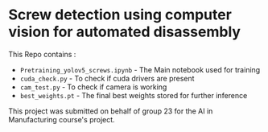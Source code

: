 # Screw detection using computer vision for automated disassembly

This Repo contains :
- `Pretraining_yolov5_screws.ipynb` - The Main notebook used for training
- `cuda_check.py` - To check if cuda drivers are present
- `cam_test.py` - To check if camera is working
- `best_weights.pt` - The final best weights stored for further inference

This project was submitted on behalf of group 23 for the AI in Manufacturing course's project.  